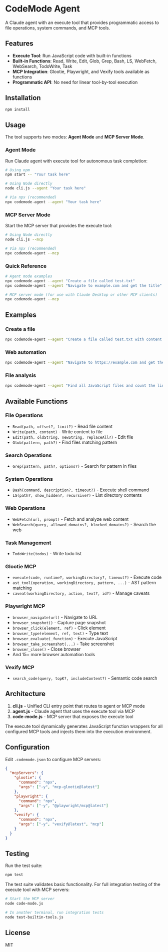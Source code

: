 # CodeMode Agent

A Claude agent with an execute tool that provides programmatic access to file operations, system commands, and MCP tools.

## Features

- **Execute Tool**: Run JavaScript code with built-in functions
- **Built-in Functions**: Read, Write, Edit, Glob, Grep, Bash, LS, WebFetch, WebSearch, TodoWrite, Task
- **MCP Integration**: Glootie, Playwright, and Vexify tools available as functions
- **Programmatic API**: No need for linear tool-by-tool execution

## Installation

```bash
npm install
```

## Usage

The tool supports two modes: **Agent Mode** and **MCP Server Mode**.

### Agent Mode

Run Claude agent with execute tool for autonomous task completion:

```bash
# Using npm
npm start -- "Your task here"

# Using Node directly
node cli.js --agent "Your task here"

# Via npx (recommended)
npx codemode-agent --agent "Your task here"
```

### MCP Server Mode

Start the MCP server that provides the execute tool:

```bash
# Using Node directly
node cli.js --mcp

# Via npx (recommended)
npx codemode-agent --mcp
```

### Quick Reference

```bash
# Agent mode examples
npx codemode-agent --agent "Create a file called test.txt"
npx codemode-agent --agent "Navigate to example.com and get the title"

# MCP server mode (for use with Claude Desktop or other MCP clients)
npx codemode-agent --mcp
```

## Examples

### Create a file

```bash
npx codemode-agent --agent "Create a file called test.txt with content 'Hello World'"
```

### Web automation

```bash
npx codemode-agent --agent "Navigate to https://example.com and get the page title"
```

### File analysis

```bash
npx codemode-agent --agent "Find all JavaScript files and count the lines of code"
```

## Available Functions

### File Operations
- `Read(path, offset?, limit?)` - Read file content
- `Write(path, content)` - Write content to file
- `Edit(path, oldString, newString, replaceAll?)` - Edit file
- `Glob(pattern, path?)` - Find files matching pattern

### Search Operations
- `Grep(pattern, path?, options?)` - Search for pattern in files

### System Operations
- `Bash(command, description?, timeout?)` - Execute shell command
- `LS(path?, show_hidden?, recursive?)` - List directory contents

### Web Operations
- `WebFetch(url, prompt)` - Fetch and analyze web content
- `WebSearch(query, allowed_domains?, blocked_domains?)` - Search the web

### Task Management
- `TodoWrite(todos)` - Write todo list

### Glootie MCP
- `execute(code, runtime?, workingDirectory?, timeout?)` - Execute code
- `ast_tool(operation, workingDirectory, pattern, ...)` - AST pattern matching
- `caveat(workingDirectory, action, text?, id?)` - Manage caveats

### Playwright MCP
- `browser_navigate(url)` - Navigate to URL
- `browser_snapshot()` - Capture page snapshot
- `browser_click(element, ref)` - Click element
- `browser_type(element, ref, text)` - Type text
- `browser_evaluate(_function)` - Execute JavaScript
- `browser_take_screenshot(...)` - Take screenshot
- `browser_close()` - Close browser
- And 15+ more browser automation tools

### Vexify MCP
- `search_code(query, topK?, includeContent?)` - Semantic code search

## Architecture

1. **cli.js** - Unified CLI entry point that routes to agent or MCP mode
2. **agent.js** - Claude agent that uses the execute tool via MCP
3. **code-mode.js** - MCP server that exposes the execute tool

The execute tool dynamically generates JavaScript function wrappers for all configured MCP tools and injects them into the execution environment.

## Configuration

Edit `.codemode.json` to configure MCP servers:

```json
{
  "mcpServers": {
    "glootie": {
      "command": "npx",
      "args": ["-y", "mcp-glootie@latest"]
    },
    "playwright": {
      "command": "npx",
      "args": ["-y", "@playwright/mcp@latest"]
    },
    "vexify": {
      "command": "npx",
      "args": ["-y", "vexify@latest", "mcp"]
    }
  }
}
```

## Testing

Run the test suite:

```bash
npm test
```

The test suite validates basic functionality. For full integration testing of the execute tool with MCP servers:

```bash
# Start the MCP server
node code-mode.js

# In another terminal, run integration tests
node test-builtin-tools.js
```


## License

MIT
